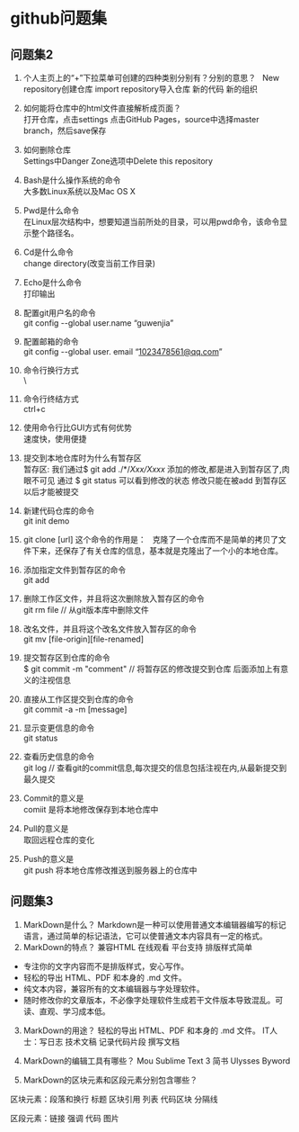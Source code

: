 #  github问题集
## 问题集2
1.	个人主页上的“+”下拉菜单可创建的四种类别分别有？分别的意思？  
New repository创建仓库 import repository导入仓库 新的代码 新的组织
2.	如何能将仓库中的html文件直接解析成页面？  
打开仓库，点击settings 点击GitHub Pages，source中选择master branch，然后save保存
3.	如何删除仓库  
Settings中Danger Zone选项中Delete this repository
4.	Bash是什么操作系统的命令  
大多数Linux系统以及Mac OS X
5.	Pwd是什么命令  
在Linux层次结构中，想要知道当前所处的目录，可以用pwd命令，该命令显示整个路径名。
6.	Cd是什么命令  
change directory(改变当前工作目录)
7.	Echo是什么命令  
打印输出
8.	配置git用户名的命令  
git config --global user.name “guwenjia”
9.	配置邮箱的命令  
git config --global user. email “1023478561@qq.com”
10.	命令行换行方式  
\
11.	命令行终结方式  
ctrl+c

12.	使用命令行比GUI方式有何优势  
速度快，使用便捷

13.	提交到本地仓库时为什么有暂存区  
暂存区: 我们通过$ git add ./*/*Xxx/Xxxx* 添加的修改,都是进入到暂存区了,肉眼不可见 通过 $ git status  可以看到修改的状态
修改只能在被add 到暂存区以后才能被提交

14.	新建代码仓库的命令  
git init demo
15.	git clone [url] 这个命令的作用是：  
克隆了一个仓库而不是简单的拷贝了文件下来，还保存了有关仓库的信息，基本就是克隆出了一个小的本地仓库。
16.	添加指定文件到暂存区的命令  
git add
17.	删除工作区文件，并且将这次删除放入暂存区的命令  
git rm file  // 从git版本库中删除文件
18.	改名文件，并且将这个改名文件放入暂存区的命令  
git mv [file-origin][file-renamed]

19.	提交暂存区到仓库的命令  
$ git commit -m "comment"  // 将暂存区的修改提交到仓库 后面添加上有意义的注视信息
20.	直接从工作区提交到仓库的命令  
git commit -a -m [message]
21.	显示变更信息的命令  
git status
22.	查看历史信息的命令  
git log  // 查看git的commit信息,每次提交的信息包括注视在内,从最新提交到最久提交
23.	Commit的意义是  
comiit 是将本地修改保存到本地仓库中  
24. Pull的意义是  
	取回远程仓库的变化
25. Push的意义是  
git push 将本地仓库修改推送到服务器上的仓库中

## 问题集3
1. MarkDown是什么？
Markdown是一种可以使用普通文本编辑器编写的标记语言，通过简单的标记语法，它可以使普通文本内容具有一定的格式。
2. MarkDown的特点？
兼容HTML 在线观看 平台支持 排版样式简单

- 专注你的文字内容而不是排版样式，安心写作。
- 轻松的导出 HTML、PDF 和本身的 .md 文件。
- 纯文本内容，兼容所有的文本编辑器与字处理软件。
- 随时修改你的文章版本，不必像字处理软件生成若干文件版本导致混乱。可读、直观、学习成本低。

3. MarkDown的用途？
轻松的导出 HTML、PDF 和本身的 .md 文件。
IT人士：写日志 技术文稿 记录代码片段 撰写文档

4. MarkDown的编辑工具有哪些？
Mou  Sublime Text 3  简书  Ulysses  Byword 

5. MarkDown的区块元素和区段元素分别包含哪些？

区块元素：段落和换行 标题 区块引用 列表 代码区块 分隔线

区段元素：链接 强调 代码 图片

